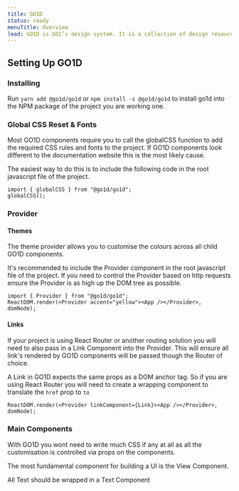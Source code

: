 ```yaml
---
title: GO1D
status: ready
menuTitle: Overview
lead: GO1D is GO1’s design system. It is a collection of design resources, reusable components and guidelines for creating GO1 products.
---
```


## Setting Up GO1D

### Installing
Run `yarn add @go1d/go1d` or `npm install -s @go1d/go1d` to install go1d into the NPM package of the project you are working one.

### Global CSS Reset & Fonts
Most GO1D components require you to call the globalCSS function to add the required CSS rules and fonts to the project. 
If GO1D components look different to the documentation website this is the most likely cause.

The easiest way to do this is to include the following code in the root javascript file of the project.
```
import { globalCSS } from "@go1d/go1d";
globalCSS();
```

### Provider
#### Themes
The theme provider allows you to customise the colours across all child GO1D components.

It's recommended to include the Provider component in the root javascript file of the project. 
If you need to control the Provider based on http requests ensure the Provider is as high up the DOM tree as possible.
```
import { Provider } from "@go1d/go1d";
ReactDOM.render(<Provider accent="yellow"><App /></Provider>, domNode);
```

#### Links
If your project is using React Router or another routing solution you will need to also pass in a Link Component into the Provider.
This will ensure all link's rendered by GO1D components will be passed though the Router of choice.

A Link in GO1D expects the same props as a DOM anchor tag. So if you are using React Router you will need to create a wrapping component
to translate the `href` prop to `to`
```
ReactDOM.render(<Provider linkComponent={Link}><App /></Provider>, domNode);
```

### Main Components
With GO1D you wont need to write much CSS if any at all as all the customisation is controlled via props on the components. 

The most fundamental component for building a UI is the View Component.

All Text should be wrapped in a Text Component

